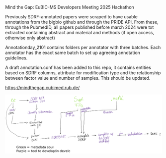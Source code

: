 Mind the Gap: EuBIC-MS Developers Meeting 2025 Hackathon

Previously SDRF-annotated papers were scraped to have usable annotations from the bigbio github and through the PRIDE API.
From these, through the PubmedID, all papers published before march 2024 were txt extracted containing abstract and material and methods (if open access, otherwise only abstract)

Annotationday_2101 contains folders per annotator with three batches. Each annotator has the exact same batch to set up agreeing annotation guidelines.

A draft annotation.conf has been added to this repo, it contains entities based on SDRF columns, attribute for modification type and the relationship between factor value and number of samples. This should be updated. 

https://mindthegap.cubimed.rub.de/

![alt text](https://github.com/TineClaeys/Eubic_Dev_hackathon_2025/blob/master/flowchart-of-plans.png?raw=true)
